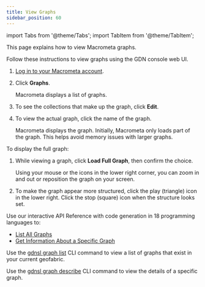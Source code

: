 ```yaml
---
title: View Graphs
sidebar_position: 60
---
```


import Tabs from '@theme/Tabs';
import TabItem from '@theme/TabItem';

This page explains how to view Macrometa graphs.

<Tabs groupId="operating-systems">
<TabItem value="console" label="Web Console">

Follow these instructions to view graphs using the GDN console web UI.

1. [Log in to your Macrometa account](https://auth.paas.macrometa.io/).
1. Click **Graphs**.

   Macrometa displays a list of graphs.

1. To see the collections that make up the graph, click **Edit**.
1. To view the actual graph, click the name of the graph.

   Macrometa displays the graph. Initially, Macrometa only loads part of the graph. This helps avoid memory issues with larger graphs.

To display the full graph:

1. While viewing a graph, click **Load Full Graph**, then confirm the choice.

   Using your mouse or the icons in the lower right corner, you can zoom in and out or reposition the graph on your screen.

1. To make the graph appear more structured, click the play (triangle) icon in the lower right. Click the stop (square) icon when the structure looks set.

</TabItem>
<TabItem value="api" label="REST API">

Use our interactive API Reference with code generation in 18 programming languages to:

- [List All Graphs](https://www.macrometa.com/docs/api#/operations/ListAllGraphs)
- [Get Information About a Specific Graph](https://www.macrometa.com/docs/api#/operations/GetAGraph)

</TabItem>
<TabItem value="cli" label="CLI">

Use the [gdnsl graph list](../../cli/graph-cli#gdnsl-graph-list) CLI command to view a list of graphs that exist in your current geofabric.

Use the [gdnsl graph describe](../../cli/graph-cli#gdnsl-graph-describe) CLI command to view the details of a specific graph.

</TabItem>
</Tabs>
